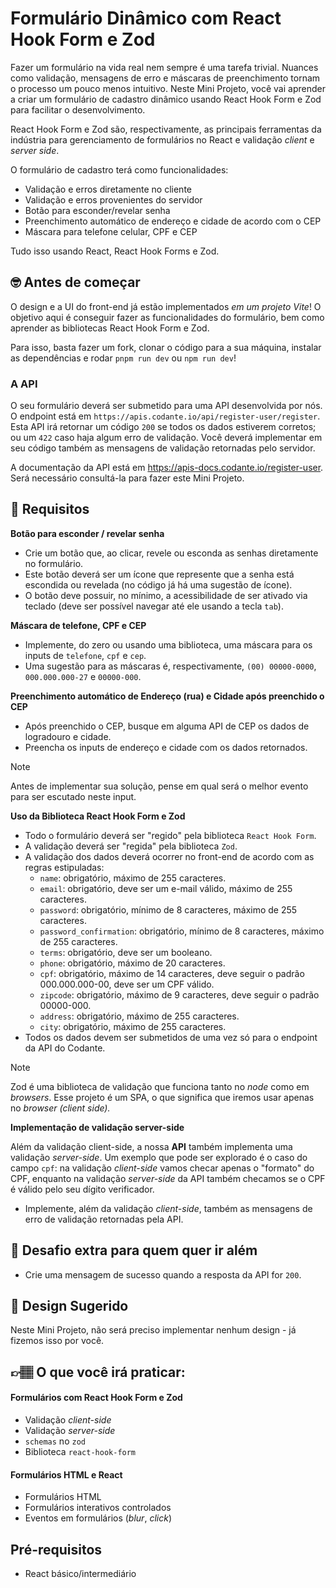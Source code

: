 # Formulário Dinâmico com React Hook Form e Zod

Fazer um formulário na vida real nem sempre é uma tarefa trivial. Nuances como validação, mensagens de erro e máscaras de preenchimento tornam o processo um pouco menos intuitivo. Neste Mini Projeto, você vai aprender a criar um formulário de cadastro dinâmico usando React Hook Form e Zod para facilitar o desenvolvimento.

React Hook Form e Zod são, respectivamente, as principais ferramentas da indústria para gerenciamento de formulários no React e validação _client_ e _server side_.

O formulário de cadastro terá como funcionalidades:

- Validação e erros diretamente no cliente
- Validação e erros provenientes do servidor
- Botão para esconder/revelar senha
- Preenchimento automático de endereço e cidade de acordo com o CEP
- Máscara para telefone celular, CPF e CEP

Tudo isso usando React, React Hook Forms e Zod.

## 🤓 Antes de começar

O design e a UI do front-end já estão implementados _em um projeto Vite_! O objetivo aqui é conseguir fazer as funcionalidades do formulário, bem como aprender as bibliotecas React Hook Form e Zod.

Para isso, basta fazer um fork, clonar o código para a sua máquina, instalar as dependências e rodar `pnpm run dev` ou `npm run dev`!

### A API

O seu formulário deverá ser submetido para uma API desenvolvida por nós. O endpoint está em `https://apis.codante.io/api/register-user/register`. Esta API irá retornar um código `200` se todos os dados estiverem corretos; ou um `422` caso haja algum erro de validação. Você deverá implementar em seu código também as mensagens de validação retornadas pelo servidor.

A documentação da API está em <a target="_blank" href="https://apis-docs.codante.io/register-user">https://apis-docs.codante.io/register-user</a>. Será necessário consultá-la para fazer este Mini Projeto.

## 🔨 Requisitos

**Botão para esconder / revelar senha**

- Crie um botão que, ao clicar, revele ou esconda as senhas diretamente no formulário.
- Este botão deverá ser um ícone que represente que a senha está escondida ou revelada (no código já há uma sugestão de ícone).
- O botão deve possuir, no mínimo, a acessibilidade de ser ativado via teclado (deve ser possível navegar até ele usando a tecla `tab`).

**Máscara de telefone, CPF e CEP**

- Implemente, do zero ou usando uma biblioteca, uma máscara para os inputs de `telefone`, `cpf` e `cep`.
- Uma sugestão para as máscaras é, respectivamente, `(00) 00000-0000`, `000.000.000-27` e `00000-000`.

**Preenchimento automático de Endereço (rua) e Cidade após preenchido o CEP**

- Após preenchido o CEP, busque em alguma API de CEP os dados de logradouro e cidade.
- Preencha os inputs de endereço e cidade com os dados retornados.

> [!NOTE]  
> Antes de implementar sua solução, pense em qual será o melhor evento para ser escutado neste input.

**Uso da Biblioteca React Hook Form e Zod**

- Todo o formulário deverá ser "regido" pela biblioteca `React Hook Form`.
- A validação deverá ser "regida" pela biblioteca `Zod`.
- A validação dos dados deverá ocorrer no front-end de acordo com as regras estipuladas:
    - `name`: obrigatório, máximo de 255 caracteres.
    - `email`: obrigatório, deve ser um e-mail válido, máximo de 255 caracteres.
    - `password`: obrigatório, mínimo de 8 caracteres, máximo de 255 caracteres.
    - `password_confirmation`: obrigatório, mínimo de 8 caracteres, máximo de 255 caracteres.
    - `terms`: obrigatório, deve ser um booleano.
    - `phone`: obrigatório, máximo de 20 caracteres.
    - `cpf`: obrigatório, máximo de 14 caracteres, deve seguir o padrão 000.000.000-00, deve ser um CPF válido.
    - `zipcode`: obrigatório, máximo de 9 caracteres, deve seguir o padrão 00000-000.
    - `address`: obrigatório, máximo de 255 caracteres.
    - `city`: obrigatório, máximo de 255 caracteres.
- Todos os dados devem ser submetidos de uma vez só para o endpoint da API do Codante.

> [!NOTE]  
> Zod é uma biblioteca de validação que funciona tanto no _node_ como em _browsers_. Esse projeto é um SPA, o que significa que iremos usar apenas no _browser (client side)._ 

**Implementação de validação server-side**

Além da validação client-side, a nossa **API** também implementa uma validação *server-side*. Um exemplo que pode ser explorado é o caso do campo `cpf`: na validação *client-side* vamos checar apenas o "formato" do CPF, enquanto na validação *server-side* da API também checamos se o CPF é válido pelo seu dígito verificador.

- Implemente, além da validação *client-side*, também as mensagens de erro de validação retornadas pela API.

## 🔨 Desafio extra para quem quer ir além

- Crie uma mensagem de sucesso quando a resposta da API for `200`.

## 🎨 Design Sugerido

Neste Mini Projeto, não será preciso implementar nenhum design - já fizemos isso por você.

## 👉🏽 O que você irá praticar:

#### Formulários com React Hook Form e Zod

- Validação *client-side*
- Validação *server-side*
- `schemas` no `zod`
- Biblioteca `react-hook-form`

#### Formulários HTML e React

- Formulários HTML
- Formulários interativos controlados
- Eventos em formulários (_blur_, _click_)

## Pré-requisitos

- React básico/intermediário
